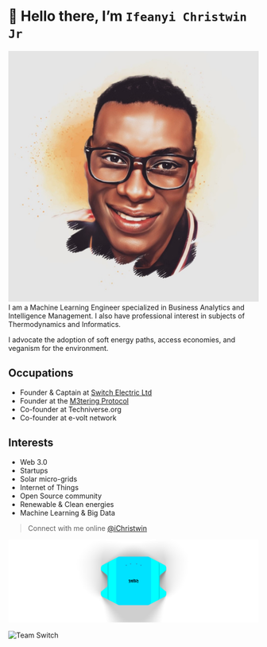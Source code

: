 # 👋 Hello there, I’m `Ifeanyi Christwin Jr`

![PFP](me-team-pfp.png)
I am a Machine Learning Engineer specialized in Business Analytics and Intelligence Management. I also have professional interest in subjects of Thermodynamics and Informatics.

I advocate the adoption of soft energy paths, access economies, and veganism for the environment.

## Occupations
- Founder & Captain at [Switch Electric Ltd](https://whynotswitch.com)
- Founder at the [M3tering Protocol](https://discord.gg/Z4AyRjh7gW)
- Co-founder at Techniverse.org
- Co-founder at e-volt network

## Interests
- Web 3.0
- Startups
- Solar micro-grids
- Internet of Things
- Open Source community
- Renewable & Clean energies
- Machine Learning & Big Data

> Connect with me online [@iChristwin](https://linktr.ee/iChristwin)

![Energy Meter](white(1).png)

![Team Switch](henrylens_shotit%20SWITCH1%20jpg.jpg)
